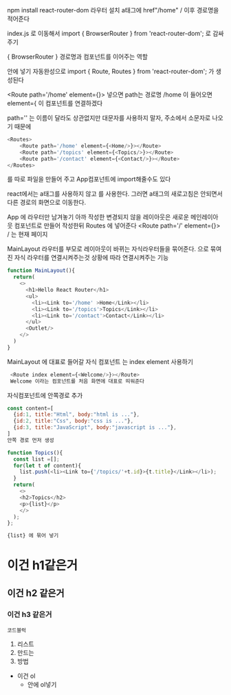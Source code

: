 npm install react-router-dom 라우터 설치
a태그에 href"/home" / 이후 경로명을 적어준다

index.js 로 이동해서
import { BrowserRouter } from 'react-router-dom';
 <BrowserRouter> 로 <App /> 감싸주기

 { BrowserRouter } 경로명과 컴포넌트를 이어주는 역할

<Routes> 안에 <Route> 넣기
자동완성으로 import { Route, Routes } from 'react-router-dom'; 가 생성된다

<Route path='/home' element={<Home/>}></Route> 넣으면
path는 경로명 /home 이 들어오면
element={<Home/> 이 컴포넌트를 연결하겠다

path='' 는 이름이 달라도 상관없지만 대문자를 사용하지 말자, 주소에서 소문자로 나오기 때문에

```js
<Routes>
    <Route path='/home' element={<Home/>}></Route>
    <Route path='/topics' element={<Topics/>}></Route>
    <Route path='/contact' element={<Contact/>}></Route>
</Routes>
```
를 따로 파일을 만들어 주고 App컴포넌트에 import해줄수도 있다

react에서는 a태그를 사용하지 않고 <Link to></Link>를 사용한다.
그러면 a태그의 새로고침은 안되면서 다른 경로의 화면으로 이동한다.

App 에 라우터만 남겨놓기
아까 작성한 변경되지 않을 레이아웃은 새로운 메인레이아웃 컴포넌트로 만들어 작성한뒤 Routes 에 넣어준다
<Route path='/' element={<MainLayout/>}></Route>
/ 는 현재 페이지

MainLayout 라우터를 부모로 레이아웃이 바뀌는 자식라우터들을 묶어준다.
<Outlet></Outlet> 으로 묶여진 자식 라우터를 연결시켜주는것
상황에 따라 연결시켜주는 기능

```js
function MainLayout(){
  return(
    <>
      <h1>Hello React Router</h1>
      <ul>
        <li><Link to='/home' >Home</Link></li>
        <li><Link to='/topics'>Topics</Link></li>
        <li><Link to='/contact'>Contact</Link></li>
      </ul>
      <Outlet/>
    </>
  )
}
```

MainLayout 에 대표로 들어갈 자식 컴포넌트 는 index element 사용하기
```js
 <Route index element={<Welcome/>}></Route>
 Welcome 이라는 컴포넌트를 처음 화면에 대표로 띄워준다
 ```

자식컴포넌트에 안쪽경로 추가

```js
const content=[
  {id:1, title:"Html", body:"html is ..."},
  {id:2, title:"Css", body:"css is ..."},
  {id:3, title:"JavaScript", body:"javascript is ..."},
]
안쪽 경로 먼저 생성

function Topics(){
  const list =[];
  for(let t of content){
    list.push(<li><Link to={'/topics/'+t.id}>{t.title}</Link></li>);
  }
  return(
    <>
    <h2>Topics</h2>
    <p>{list}</p>
    </>
  );
};

{list} 에 묶어 넣기
```






 # 이건 h1같은거
 ## 이건 h2 같은거
 ### 이건 h3 같은거

 ```코드블럭```

 1. 리스트
 2. 만드는
 3. 방법

 - 이건 ol
    - 안에 ol넣기